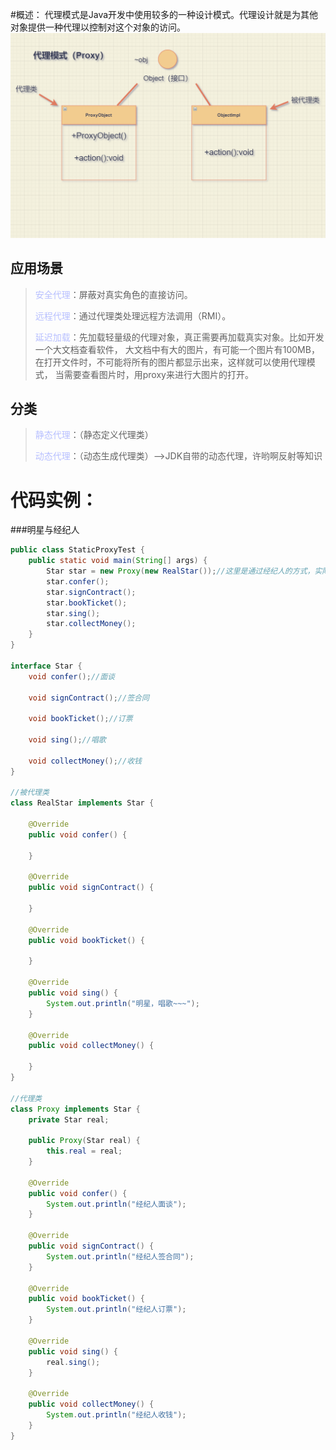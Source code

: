 #概述：
代理模式是Java开发中使用较多的一种设计模式。代理设计就是为其他对象提供一种代理以控制对这个对象的访问。
![img.png](../附件/img.png)
## 应用场景
> <font color=#b7bfff>安全代理</font>：屏蔽对真实角色的直接访问。
> 
> <font color=#b7bfff>远程代理</font>：通过代理类处理远程方法调用（RMI）。
> 
> <font color=#b7bfff>延迟加载</font>：先加载轻量级的代理对象，真正需要再加载真实对象。比如开发一个大文档查看软件，
大文档中有大的图片，有可能一个图片有100MB，在打开文件时，不可能将所有的图片都显示出来，这样就可以使用代理模式，
当需要查看图片时，用proxy来进行大图片的打开。

## 分类

> <font color=#b7bfff>静态代理</font>：（静态定义代理类）
> 
> <font color=#b7bfff>动态代理</font>：（动态生成代理类）-->JDK自带的动态代理，许哟啊反射等知识

# 代码实例：
###明星与经纪人
```java
public class StaticProxyTest {
    public static void main(String[] args) {
        Star star = new Proxy(new RealStar());//这里是通过经纪人的方式，实际上明星只负责唱歌，其他由经纪人干。
        star.confer();
        star.signContract();
        star.bookTicket();
        star.sing();
        star.collectMoney();
    }
}

interface Star {
    void confer();//面谈

    void signContract();//签合同

    void bookTicket();//订票

    void sing();//唱歌

    void collectMoney();//收钱
}

//被代理类
class RealStar implements Star {

    @Override
    public void confer() {

    }

    @Override
    public void signContract() {

    }

    @Override
    public void bookTicket() {

    }

    @Override
    public void sing() {
        System.out.println("明星，唱歌~~~");
    }

    @Override
    public void collectMoney() {

    }
}

//代理类
class Proxy implements Star {
    private Star real;

    public Proxy(Star real) {
        this.real = real;
    }

    @Override
    public void confer() {
        System.out.println("经纪人面谈");
    }

    @Override
    public void signContract() {
        System.out.println("经纪人签合同");
    }

    @Override
    public void bookTicket() {
        System.out.println("经纪人订票");
    }

    @Override
    public void sing() {
        real.sing();
    }

    @Override
    public void collectMoney() {
        System.out.println("经纪人收钱");
    }
}
```